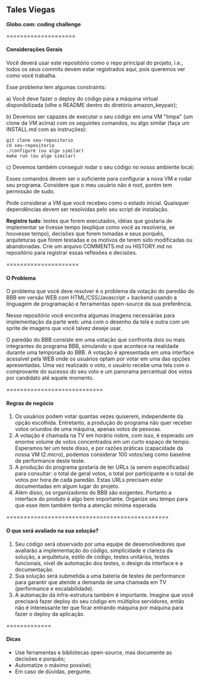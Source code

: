 ## Tales Viegas
**Globo.com: coding challenge**

====================
#### Considerações Gerais
Você deverá usar este repositório como o repo principal do projeto, i.e., todos os seus commits devem estar registrados aqui, pois queremos ver como você trabalha.

Esse problema tem algumas constraints:

a) Você deve fazer o deploy do código para a máquina virtual disponibilizada (olhe o README dentro do diretório amazon_keypair);

b) Devemos ser capazes de executar o seu código em uma VM "limpa" (um clone da VM acima) com os seguintes comandos, ou algo similar (faça um INSTALL.md com as instruções):

    git clone seu-repositorio
    cd seu-repositorio
    ./configure (ou algo similar)
    make run (ou algo similar)

c) Devemos também conseguir rodar o seu código no nosso ambiente local;

Esses comandos devem ser o suficiente para configurar a nova VM e rodar seu programa. Considere que o meu usuário não é root, porém tem permissão de sudo.

Pode considerar a VM que você recebeu como o estado inicial. Quaisquer dependências devem ser resolvidas pelo seu script de instalação.

**Registre tudo**: testes que forem executados, idéias que gostaria de implementar se tivesse tempo (explique como você as resolveria, se houvesse tempo), decisões que forem tomadas e seus porquês, arquiteturas que forem testadas e os motivos de terem sido modificadas ou abandonadas. Crie um arquivo COMMENTS.md ou HISTORY.md no repositório para registrar essas reflexões e decisões.

=====================
#### O Problema

O problema que você deve resolver é o problema da votação do paredão do BBB em versão WEB com HTML/CSS/Javascript + backend usando a linguagem de programação e ferramentas open-source da sua preferência.

Nesse repositório você encontra algumas imagens necessárias para implementação da parte web: uma com o desenho da tela e outra com um sprite de imagens que você talvez deseje usar.

O paredão do BBB consiste em uma votação que confronta dois ou mais integrantes do programa BBB, simulando o que acontece na realidade durante uma temporada do BBB. A votação é apresentada em uma interface acessível pela WEB onde os usuários optam por votar em uma das opções apresentadas. Uma vez realizado o voto, o usuário recebe uma tela com o comprovante do sucesso do seu voto e um panorama percentual dos votos por candidato até aquele momento.

============================
#### Regras de negócio

1. Os usuários podem votar quantas vezes quiserem, independente da opção escolhida. Entretanto, a produção do programa não quer receber votos oriundos de uma máquina, apenas votos de pessoas.
2. A votação é chamada na TV em horário nobre, com isso, é esperado um enorme volume de votos concentrados em um curto espaço de tempo. Esperamos ter um teste disso, e por razões práticas (capacidade da nossa VM t2.micro), podemos considerar 100 votos/seg como baseline de performance deste teste.
3. A produção do programa gostaria de ter URLs (a serem especificadas) para consultar: o total de geral votos, o total por participante e o total de votos por hora de cada paredão. Estas URLs precisam estar documentadas em algum lugar do projeto.
4. Além disso, os organizadores do BBB são exigentes. Portanto a interface do produto é algo bem importante. Organize seu tempo para que esse item também tenha a atenção mínima esperada.


===============================================
#### O que será avaliado na sua solução?

1. Seu código será observado por uma equipe de desenvolvedores que avaliarão a implementação do código, simplicidade e clareza da solução, a arquitetura, estilo de código, testes unitários, testes funcionais, nível de automação dos testes, o design da interface e a documentação.
2. Sua solução será submetida a uma bateria de testes de performance para garantir que atende a demanda de uma chamada em TV (performance e escalabilidade).
3. A automação da infra-estrutura também é importante. Imagine que você precisará fazer deploy do seu código em múltiplos servidores, então não é interessante ter que ficar entrando máquina por máquina para fazer o deploy da aplicação.

=============
#### Dicas

- Use ferramentas e bibliotecas open-source, mas documente as decisões e porquês;
- Automatize o máximo possível;
- Em caso de dúvidas, pergunte.
